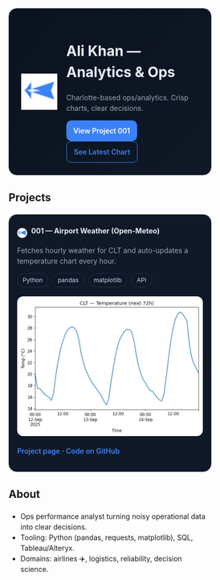 <style>
:root { --bg:#0b1220; --text:#e9eef7; --muted:#9aa7b7; --accent:#3b82f6; --card:#111827; --chip:#1f2937; }
*{box-sizing:border-box}
body{font-family:-apple-system,Segoe UI,Inter,Roboto,Arial,sans-serif;line-height:1.5}
a{color:var(--accent);text-decoration:none;font-weight:600}
.hero{margin:16px 0;padding:24px;border-radius:16px;background:linear-gradient(135deg,#0b1220,#101826);color:var(--text);display:flex;gap:18px;align-items:center;border:1px solid #1f2937}
.hero img{width:72px;height:72px}
.btn{display:inline-block;padding:10px 14px;border-radius:10px;background:var(--accent);color:#fff;margin-right:8px}
.btn.secondary{background:transparent;border:1px solid var(--accent);color:var(--accent)}
.grid{display:grid;grid-template-columns:repeat(auto-fit,minmax(280px,1fr));gap:16px}
.card{background:var(--card);color:var(--text);border:1px solid #1f2937;border-radius:16px;padding:16px}
.card img{width:100%;border-radius:12px;margin-top:10px}
.tags{display:flex;gap:8px;flex-wrap:wrap;margin:8px 0}
.tag{background:#0f172a;border:1px solid #263043;color:#cbd5e1;border-radius:999px;padding:4px 10px;font-size:12px}
.section{margin:24px 0}
.muted{color:var(--muted)}
</style>

<div class="hero">
  <img src="assets/plane.svg" alt="plane">
  <div>
    <h1>Ali Khan — Analytics &amp; Ops</h1>
    <p class="muted">Charlotte-based ops/analytics. Crisp charts, clear decisions.</p>
    <a class="btn" href="showcase/001-open-meteo-airport-weather/">View Project 001</a>
    <a class="btn secondary" href="assets/001_clt_temp.png">See Latest Chart</a>
  </div>
</div>

<div class="section">
  <h2>Projects</h2>
  <div class="grid">
    <div class="card">
      <div style="display:flex;align-items:center;gap:8px">
        <img src="assets/plane.svg" alt="plane" style="width:20px;height:20px">
        <strong>001 — Airport Weather (Open-Meteo)</strong>
      </div>
      <p class="muted">Fetches hourly weather for CLT and auto-updates a temperature chart every hour.</p>
      <div class="tags">
        <span class="tag">Python</span><span class="tag">pandas</span><span class="tag">matplotlib</span><span class="tag">API</span>
      </div>
      <img src="assets/001_clt_temp.png" alt="CLT temp (next 72h)">
      <p><a href="showcase/001-open-meteo-airport-weather/">Project page</a> ·
         <a href="https://github.com/ahk2710/ali-portfolio/tree/main/projects/001-open-meteo-airport-weather">Code on GitHub</a></p>
    </div>
  </div>
</div>

<div class="section">
  <h2>About</h2>
  <ul>
    <li>Ops performance analyst turning noisy operational data into clear decisions.</li>
    <li>Tooling: Python (pandas, requests, matplotlib), SQL, Tableau/Alteryx.</li>
    <li>Domains: airlines ✈️, logistics, reliability, decision science.</li>
  </ul>
</div>
